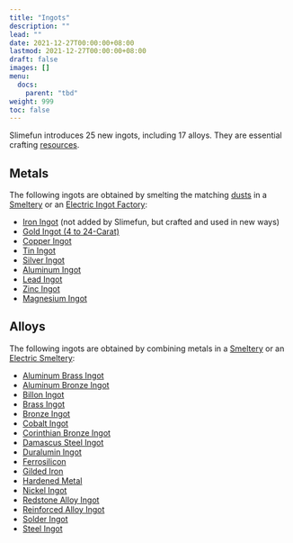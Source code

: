 ```yaml
---
title: "Ingots"
description: ""
lead: ""
date: 2021-12-27T00:00:00+08:00
lastmod: 2021-12-27T00:00:00+08:00
draft: false
images: []
menu: 
  docs:
    parent: "tbd"
weight: 999
toc: false
---
```


Slimefun introduces 25 new ingots, including 17 alloys. They are essential crafting [resources](/docs/slimefun/resources).

## Metals

The following ingots are obtained by smelting the matching [dusts](/docs/slimefun/dusts) in a [Smeltery](/docs/slimefun/smeltery) or an [Electric Ingot Factory](/docs/slimefun/electric-ingot-factory):

* [Iron Ingot](/docs/slimefun/iron-ingot) (not added by Slimefun, but crafted and used in new ways)
* [Gold Ingot (4 to 24-Carat)](/docs/slimefun/gold-ingot)
* [Copper Ingot](/docs/slimefun/copper-ingot)
* [Tin Ingot](/docs/slimefun/tin-ingot)
* [Silver Ingot](/docs/slimefun/silver-ingot)
* [Aluminum Ingot](/docs/slimefun/aluminum-ingot)
* [Lead Ingot](/docs/slimefun/lead-ingot)
* [Zinc Ingot](/docs/slimefun/zinc-ingot)
* [Magnesium Ingot](/docs/slimefun/magnesium-ingot)

## Alloys

The following ingots are obtained by combining metals in a [Smeltery](/docs/slimefun/smeltery) or an [Electric Smeltery](/docs/slimefun/electric-smeltery):

* [Aluminum Brass Ingot](/docs/slimefun/aluminum-brass-ingot)
* [Aluminum Bronze Ingot](/docs/slimefun/aluminum-bronze-ingot)
* [Billon Ingot](/docs/slimefun/billon-ingot)
* [Brass Ingot](/docs/slimefun/brass-ingot)
* [Bronze Ingot](/docs/slimefun/bronze-ingot)
* [Cobalt Ingot](/docs/slimefun/cobalt-ingot)
* [Corinthian Bronze Ingot](/docs/slimefun/corinthian-bronze-ingot)
* [Damascus Steel Ingot](/docs/slimefun/damascus-steel-ingot)
* [Duralumin Ingot](/docs/slimefun/duralumin-ingot)
* [Ferrosilicon](/docs/slimefun/ferrosilicon)
* [Gilded Iron](/docs/slimefun/gilded-iron)
* [Hardened Metal](/docs/slimefun/hardened-metal)
* [Nickel Ingot](/docs/slimefun/nickel-ingot)
* [Redstone Alloy Ingot](/docs/slimefun/redstone-alloy-ingot)
* [Reinforced Alloy Ingot](/docs/slimefun/reinforced-alloy-ingot)
* [Solder Ingot](/docs/slimefun/solder-ingot)
* [Steel Ingot](/docs/slimefun/steel-ingot)
